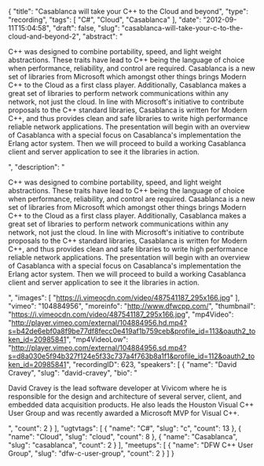 {
  "title": "Casablanca will take your C++ to the Cloud and beyond",
  "type": "recording",
  "tags": [
    "C#",
    "Cloud",
    "Casablanca"
  ],
  "date": "2012-09-11T15:04:58",
  "draft": false,
  "slug": "casablanca-will-take-your-c-to-the-cloud-and-beyond-2",
  "abstract": "<p>C++ was designed to combine portability, speed, and light weight abstractions.  These traits have lead to C++ being the language of choice when performance, reliability, and control are required.  Casablanca is a new set of libraries from Microsoft which amongst other things brings Modern C++ to the Cloud as a first class player.  Additionally, Casablanca makes a great set of libraries to perform network communications within any network, not just the cloud.  In line with Microsoft's initiative to contribute proposals to the C++ standard libraries, Casablanca is written for Modern C++, and thus provides clean and safe libraries to write high performance reliable network applications.  The presentation will begin with an overview of Casablanca with a special focus on Casablanca's implementation the Erlang actor system. Then we will proceed to build a working Casablanca client and server application to see it the libraries in action.</p>",
  "description": "<p>C++ was designed to combine portability, speed, and light weight abstractions.  These traits have lead to C++ being the language of choice when performance, reliability, and control are required.  Casablanca is a new set of libraries from Microsoft which amongst other things brings Modern C++ to the Cloud as a first class player.  Additionally, Casablanca makes a great set of libraries to perform network communications within any network, not just the cloud.  In line with Microsoft's initiative to contribute proposals to the C++ standard libraries, Casablanca is written for Modern C++, and thus provides clean and safe libraries to write high performance reliable network applications.  The presentation will begin with an overview of Casablanca with a special focus on Casablanca's implementation the Erlang actor system. Then we will proceed to build a working Casablanca client and server application to see it the libraries in action.</p>",
  "images": [
    "https://i.vimeocdn.com/video/487541187_295x166.jpg"
  ],
  "vimeo": "104884956",
  "moreinfo": "http://www.dfwcpp.com/",
  "thumbnail": "https://i.vimeocdn.com/video/487541187_295x166.jpg",
  "mp4Video": "http://player.vimeo.com/external/104884956.hd.mp4?s=b42de6ebf0a8f9be77df8fecc0e419af1b759ceb&profile_id=113&oauth2_token_id=20985841",
  "mp4VideoLow": "http://player.vimeo.com/external/104884956.sd.mp4?s=d8a030e5f94b327f124e5f33c737a4f763b8a1f1&profile_id=112&oauth2_token_id=20985841",
  "recordingID": 623,
  "speakers": [
    {
      "name": "David Cravey",
      "slug": "david-cravey",
      "bio": "<p>David Cravey is the lead software developer at Vivicom where he is responsible for the design and architecture of several server, client, and embedded data acquisition products.  He also leads the Houston Visual C++ User Group and was recently awarded a Microsoft MVP for Visual C++.</p>",
      "count": 2
    }
  ],
  "ugtvtags": [
    {
      "name": "C#",
      "slug": "c",
      "count": 13
    },
    {
      "name": "Cloud",
      "slug": "cloud",
      "count": 8
    },
    {
      "name": "Casablanca",
      "slug": "casablanca",
      "count": 2
    }
  ],
  "meetups": [
    {
      "name": "DFW C++ User Group",
      "slug": "dfw-c-user-group",
      "count": 2
    }
  ]
}